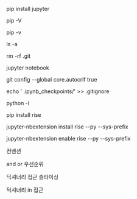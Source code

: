 pip install jupyter

pip -V

pip -v

ls -a

rm -rf .git

jupyter notebook

git config --global core.autocrlf true

echo ' .ipynb_checkpoints/' >> .gitignore

python -i

pip install rise

jupyter-nbextension install rise --py --sys-prefix

jupyter-nbextension enable rise --py --sys-prefix

 컨벤션





and or 우선순위

딕셔너리 접근 슬라이싱

딕셔너리 in 접근





